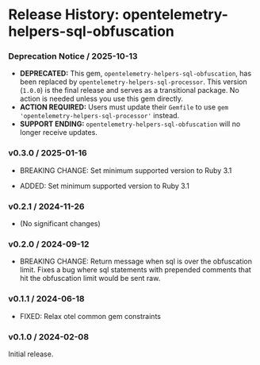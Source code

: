 # Release History: opentelemetry-helpers-sql-obfuscation

### Deprecation Notice / 2025-10-13

* **DEPRECATED:** This gem, `opentelemetry-helpers-sql-obfuscation`, has been replaced by `opentelemetry-helpers-sql-processor`. This version (`1.0.0`) is the final release and serves as a transitional package. No action is needed unless you use this gem directly.
* **ACTION REQUIRED:** Users must update their `Gemfile` to use `gem 'opentelemetry-helpers-sql-processor'` instead.
* **SUPPORT ENDING:** `opentelemetry-helpers-sql-obfuscation` will no longer receive updates.

### v0.3.0 / 2025-01-16

* BREAKING CHANGE: Set minimum supported version to Ruby 3.1

* ADDED: Set minimum supported version to Ruby 3.1

### v0.2.1 / 2024-11-26

* (No significant changes)

### v0.2.0 / 2024-09-12

- BREAKING CHANGE: Return message when sql is over the obfuscation limit. Fixes a bug where sql statements with prepended comments that hit the obfuscation limit would be sent raw.

### v0.1.1 / 2024-06-18

- FIXED: Relax otel common gem constraints

### v0.1.0 / 2024-02-08

Initial release.

